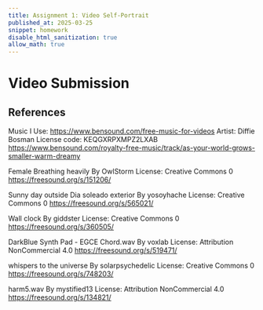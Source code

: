 ```yaml
---
title: Assignment 1: Video Self-Portrait
published_at: 2025-03-25
snippet: homework
disable_html_sanitization: true
allow_math: true
---
```


# Video Submission


## References
Music I Use: https://www.bensound.com/free-music-for-videos
Artist: Diffie Bosman
License code: KEQGXRPXMPZ2LXAB
https://www.bensound.com/royalty-free-music/track/as-your-world-grows-smaller-warm-dreamy

Female Breathing heavily 
By OwlStorm 
License: Creative Commons 0
https://freesound.org/s/151206/

Sunny day outside Dia soleado exterior 
By yosoyhache 
License: Creative Commons 0
https://freesound.org/s/565021/

Wall clock 
By giddster
License: Creative Commons 0
https://freesound.org/s/360505/

DarkBlue Synth Pad - EGCE Chord.wav 
By voxlab
License: Attribution NonCommercial 4.0
https://freesound.org/s/519471/

whispers to the universe 
By solarpsychedelic 
License: Creative Commons 0
https://freesound.org/s/748203/

harm5.wav 
By mystified13
License: Attribution NonCommercial 4.0
https://freesound.org/s/134821/
